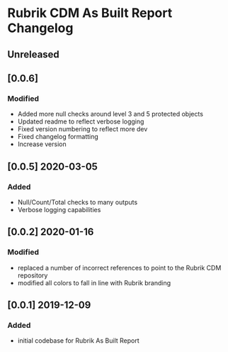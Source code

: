 # Rubrik CDM As Built Report Changelog

## Unreleased

## [0.0.6]

### Modified

* Added more null checks around level 3 and 5 protected objects
* Updated readme to reflect verbose logging
* Fixed version numbering to reflect more dev
* Fixed changelog formatting
* Increase version

## [0.0.5] 2020-03-05

### Added

* Null/Count/Total checks to many outputs
* Verbose logging capabilities

## [0.0.2] 2020-01-16

### Modified

* replaced a number of incorrect references to point to the Rubrik CDM repository
* modified all colors to fall in line with Rubrik branding

## [0.0.1] 2019-12-09

### Added

* initial codebase for Rubrik As Built Report
